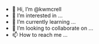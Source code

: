 - 👋 Hi, I’m @kwmcrell
- 👀 I’m interested in ...
- 🌱 I’m currently learning ...
- 💞️ I’m looking to collaborate on ...
- 📫 How to reach me ...

<!---
kwmcrell/kwmcrell is a ✨ special ✨ repository because its `README.md` (this file) appears on your GitHub profile.
You can click the Preview link to take a look at your changes.
--->
